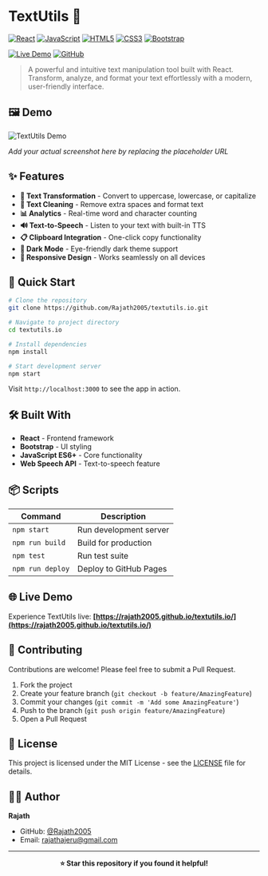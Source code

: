 # TextUtils 📝

[![React](https://img.shields.io/badge/React-61DAFB?style=for-the-badge&logo=react&logoColor=black)](https://reactjs.org/)
[![JavaScript](https://img.shields.io/badge/JavaScript-F7DF1E?style=for-the-badge&logo=javascript&logoColor=black)](https://developer.mozilla.org/en-US/docs/Web/JavaScript)
[![HTML5](https://img.shields.io/badge/HTML5-E34F26?style=for-the-badge&logo=html5&logoColor=white)](https://developer.mozilla.org/en-US/docs/Web/HTML)
[![CSS3](https://img.shields.io/badge/CSS3-1572B6?style=for-the-badge&logo=css3&logoColor=white)](https://developer.mozilla.org/en-US/docs/Web/CSS)
[![Bootstrap](https://img.shields.io/badge/Bootstrap-7952B3?style=for-the-badge&logo=bootstrap&logoColor=white)](https://getbootstrap.com/)

[![Live Demo](https://img.shields.io/badge/Live-Demo-brightgreen?style=for-the-badge)](https://rajath2005.github.io/textutils.io/)
[![GitHub](https://img.shields.io/badge/GitHub-Repository-black?style=for-the-badge&logo=github)](https://github.com/Rajath2005/textutils.io)

> A powerful and intuitive text manipulation tool built with React. Transform, analyze, and format your text effortlessly with a modern, user-friendly interface.

## 🖼️ Demo

![TextUtils Demo](https://via.placeholder.com/800x400/4f46e5/ffffff?text=TextUtils+Demo+Screenshot)

*Add your actual screenshot here by replacing the placeholder URL*

## ✨ Features

- **🔄 Text Transformation** - Convert to uppercase, lowercase, or capitalize
- **🧹 Text Cleaning** - Remove extra spaces and format text
- **📊 Analytics** - Real-time word and character counting
- **🔊 Text-to-Speech** - Listen to your text with built-in TTS
- **📋 Clipboard Integration** - One-click copy functionality
- **🌙 Dark Mode** - Eye-friendly dark theme support
- **📱 Responsive Design** - Works seamlessly on all devices

## 🚀 Quick Start

```bash
# Clone the repository
git clone https://github.com/Rajath2005/textutils.io.git

# Navigate to project directory
cd textutils.io

# Install dependencies
npm install

# Start development server
npm start
```

Visit `http://localhost:3000` to see the app in action.

## 🛠️ Built With

- **React** - Frontend framework
- **Bootstrap** - UI styling
- **JavaScript ES6+** - Core functionality
- **Web Speech API** - Text-to-speech feature

## 📦 Scripts

| Command | Description |
|---------|-------------|
| `npm start` | Run development server |
| `npm run build` | Build for production |
| `npm test` | Run test suite |
| `npm run deploy` | Deploy to GitHub Pages |

## 🌐 Live Demo

Experience TextUtils live: **[https://rajath2005.github.io/textutils.io/](https://rajath2005.github.io/textutils.io/)**

## 🤝 Contributing

Contributions are welcome! Please feel free to submit a Pull Request.

1. Fork the project
2. Create your feature branch (`git checkout -b feature/AmazingFeature`)
3. Commit your changes (`git commit -m 'Add some AmazingFeature'`)
4. Push to the branch (`git push origin feature/AmazingFeature`)
5. Open a Pull Request

## 📄 License

This project is licensed under the MIT License - see the [LICENSE](LICENSE) file for details.

## 👨‍💻 Author

**Rajath**
- GitHub: [@Rajath2005](https://github.com/Rajath2005)
- Email: rajathajeru@gmail.com

---

<div align="center">
  <strong>⭐ Star this repository if you found it helpful!</strong>
</div>
